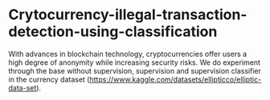 # Crytocurrency-illegal-transaction-detection-using-classification
With advances in blockchain technology, cryptocurrencies offer users a high degree of anonymity while increasing security risks. We do  experiment through the base without supervision, supervision and supervision classifier in the currency dataset (https://www.kaggle.com/datasets/ellipticco/elliptic-data-set).

